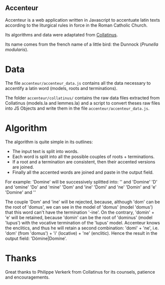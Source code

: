 ## Accenteur

Accenteur is a web application written in Javascript to accentuate latin texts according to the liturgical rules in force in the Roman Catholic Church.

Its algorithms and data were adaptated from [Collatinus](https://github.com/biblissima/collatinus).

Its name comes from the french name of a little bird: the Dunnock (*Prunella modularis*).


# Data
The file `accenteur/accenteur_data.js` contains all the data necessary to accentify a latin word (models, roots and terminations).

The folder `accenteur/collatinus/` contains the raw data files extracted from Collatinus (models.la and lemmes.la) and a script to convert theses raw files into JS Objects and write them in the file `accenteur/accenteur_data.js`.


# Algorithm
The algorithm is quite simple in its outlines:
- The input text is split into words.
- Each word is split into all the possible couples of roots + terminations.
- If a root and a termination are consistent, then their accented versions are joined.
- Finally all the accented words are joined and paste in the output field.

For example:
'Domine' will be successively splitted into:
'' and 'Domine'
'D' and 'omine'
'Do' and 'mine'
'Dom' and 'ine'
'Domi' and 'ne'
'Domin' and 'e'
'Domine' and ''

The couple 'Dom' and 'ine' will be rejected, because, although 'dom' can be the root of 'domus', we can see in the model of 'domus' (model 'domus') that this word can't have the termination '-ine'.
On the contrary, 'domin' + 'e' will be retained, because 'domin' can be the root of 'dominus' (model 'lupus') with the vocative termination of the 'lupus' model.
Accenteur knows the enclitics, and thus he will retain a second combination: 'domi' + 'ne', i.e. 'dom' (from 'domus') + 'i' (locative) + 'ne' (enclitic).
Hence the result in the output field: 'Dómine|Domíne'.


# Thanks

Great thanks to Philippe Verkerk from Collatinus for its counsels, patience and encouragements.



